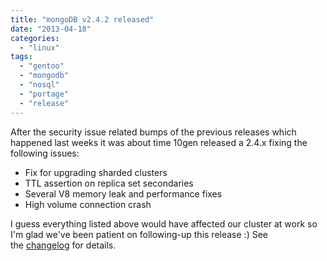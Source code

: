 ```yaml
---
title: "mongoDB v2.4.2 released"
date: "2013-04-18"
categories: 
  - "linux"
tags: 
  - "gentoo"
  - "mongodb"
  - "nosql"
  - "portage"
  - "release"
---
```


After the security issue related bumps of the previous releases which happened last weeks it was about time 10gen released a 2.4.x fixing the following issues:

- Fix for upgrading sharded clusters
- TTL assertion on replica set secondaries
- Several V8 memory leak and performance fixes
- High volume connection crash

I guess everything listed above would have affected our cluster at work so I'm glad we've been patient on following-up this release :) See the [changelog](https://jira.mongodb.org/browse/SERVER/fixforversion/12405) for details.
